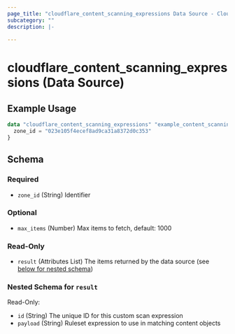 ```yaml
---
page_title: "cloudflare_content_scanning_expressions Data Source - Cloudflare"
subcategory: ""
description: |-
  
---
```


# cloudflare_content_scanning_expressions (Data Source)



## Example Usage

```terraform
data "cloudflare_content_scanning_expressions" "example_content_scanning_expressions" {
  zone_id = "023e105f4ecef8ad9ca31a8372d0c353"
}
```

<!-- schema generated by tfplugindocs -->
## Schema

### Required

- `zone_id` (String) Identifier

### Optional

- `max_items` (Number) Max items to fetch, default: 1000

### Read-Only

- `result` (Attributes List) The items returned by the data source (see [below for nested schema](#nestedatt--result))

<a id="nestedatt--result"></a>
### Nested Schema for `result`

Read-Only:

- `id` (String) The unique ID for this custom scan expression
- `payload` (String) Ruleset expression to use in matching content objects


